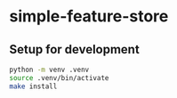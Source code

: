 # simple-feature-store

## Setup for development

```sh
python -m venv .venv
source .venv/bin/activate
make install
```

